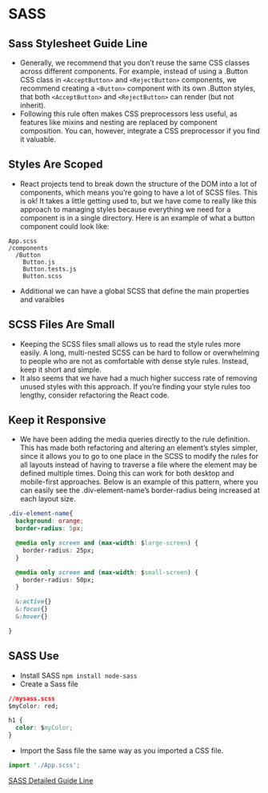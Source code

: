 # SASS

## Sass Stylesheet Guide Line

* Generally, we recommend that you don’t reuse the same CSS classes across different components. For example, instead of using a .Button CSS class in `<AcceptButton>` and `<RejectButton>` components, we recommend creating a `<Button>` component with its own .Button styles, that both `<AcceptButton>` and `<RejectButton>` can render \(but not inherit\).
* Following this rule often makes CSS preprocessors less useful, as features like mixins and nesting are replaced by component composition. You can, however, integrate a CSS preprocessor if you find it valuable.

## Styles Are Scoped

* React projects tend to break down the structure of the DOM into a lot of components, which means you’re going to have a lot of SCSS files. This is ok! It takes a little getting used to, but we have come to really like this approach to managing styles because everything we need for a component is in a single directory. Here is an example of what a button component could look like:

```text
App.scss
/components
  /Button
    Button.js
    Button.tests.js
    Button.scss
```

* Additional we can have a global SCSS that define the main properties and varaibles

## SCSS Files Are Small

* Keeping the SCSS files small allows us to read the style rules more easily. A long, multi-nested SCSS can be hard to follow or overwhelming to people who are not as comfortable with dense style rules. Instead, keep it short and simple.
* It also seems that we have had a much higher success rate of removing unused styles with this approach. If you’re finding your style rules too lengthy, consider refactoring the React code.

## Keep it Responsive

* We have been adding the media queries directly to the rule definition. This has made both refactoring and altering an element’s styles simpler, since it allows you to go to one place in the SCSS to modify the rules for all layouts instead of having to traverse a file where the element may be defined multiple times. Doing this can work for both desktop and mobile-first approaches. Below is an example of this pattern, where you can easily see the .div-element-name’s border-radius being increased at each layout size.

```css
.div-element-name{
  background: orange;
  border-radius: 5px;

  @media only screen and (max-width: $large-screen) {
    border-radius: 25px;
  }

  @media only screen and (max-width: $small-screen) {
    border-radius: 50px;
  }

  &:active{}
  &:focus{}
  &:hover{}

}
```

## SASS Use

* Install SASS `npm install node-sass`
* Create a Sass file

```css
//mysass.scss
$myColor: red;

h1 {
  color: $myColor;
}
```

* Import the Sass file the same way as you imported a CSS file.

```javascript
import './App.scss';
```

[SASS Detailed Guide Line](https://sass-guidelin.es)

